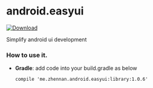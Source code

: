 # android.easyui
[ ![Download](https://api.bintray.com/packages/larryonline/maven/EasyUI/images/download.svg) ](https://bintray.com/larryonline/maven/EasyUI/_latestVersion)

Simplify android ui development


### How to use it.

* **Gradle**:
  add code into your build.gradle as below
  
  ```
  compile 'me.zhennan.android.easyui:library:1.0.6'
  ```
  
